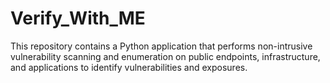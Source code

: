# Verify_With_ME
This repository contains a Python application that performs non-intrusive vulnerability scanning and enumeration on public endpoints, infrastructure, and applications to identify vulnerabilities and exposures.
